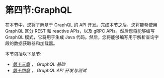 # **第四节:GraphQL**

在本节中，您将了解基于 GraphQL 的 API 开发。完成本节之后，您将能够使用 GraphQL 区分 REST 和 reactive APIs，以及 gRPC APIs。然后您将能够编写 GraphQL 模式，它将用于生成 Java 代码。然后，您将能够编写用于解析查询字段的数据获取器和加载器。

本节包括以下章节:

*   [*第十三章*](13.html#_idTextAnchor263) ， *GraphQL 基础*
*   [*第十四章*](14.html#_idTextAnchor286) ， *GraphQL API 开发与测试*